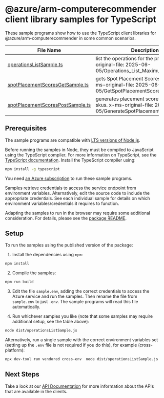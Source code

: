 # @azure/arm-computerecommender client library samples for TypeScript

These sample programs show how to use the TypeScript client libraries for @azure/arm-computerecommender in some common scenarios.

| **File Name**                                                     | **Description**                                                                                              |
| ----------------------------------------------------------------- | ------------------------------------------------------------------------------------------------------------ |
| [operationsListSample.ts][operationslistsample]                   | list the operations for the provider x-ms-original-file: 2025-06-05/Operations_List_MaximumSet_Gen.json      |
| [spotPlacementScoresGetSample.ts][spotplacementscoresgetsample]   | gets Spot Placement Scores metadata. x-ms-original-file: 2025-06-05/GetSpotPlacementScores.json              |
| [spotPlacementScoresPostSample.ts][spotplacementscorespostsample] | generates placement scores for Spot VM skus. x-ms-original-file: 2025-06-05/GenerateSpotPlacementScores.json |

## Prerequisites

The sample programs are compatible with [LTS versions of Node.js](https://github.com/nodejs/release#release-schedule).

Before running the samples in Node, they must be compiled to JavaScript using the TypeScript compiler. For more information on TypeScript, see the [TypeScript documentation][typescript]. Install the TypeScript compiler using:

```bash
npm install -g typescript
```

You need [an Azure subscription][freesub] to run these sample programs.

Samples retrieve credentials to access the service endpoint from environment variables. Alternatively, edit the source code to include the appropriate credentials. See each individual sample for details on which environment variables/credentials it requires to function.

Adapting the samples to run in the browser may require some additional consideration. For details, please see the [package README][package].

## Setup

To run the samples using the published version of the package:

1. Install the dependencies using `npm`:

```bash
npm install
```

2. Compile the samples:

```bash
npm run build
```

3. Edit the file `sample.env`, adding the correct credentials to access the Azure service and run the samples. Then rename the file from `sample.env` to just `.env`. The sample programs will read this file automatically.

4. Run whichever samples you like (note that some samples may require additional setup, see the table above):

```bash
node dist/operationsListSample.js
```

Alternatively, run a single sample with the correct environment variables set (setting up the `.env` file is not required if you do this), for example (cross-platform):

```bash
npx dev-tool run vendored cross-env  node dist/operationsListSample.js
```

## Next Steps

Take a look at our [API Documentation][apiref] for more information about the APIs that are available in the clients.

[operationslistsample]: https://github.com/Azure/azure-sdk-for-js/blob/main/sdk/computerecommender/arm-computerecommender/samples/v1/typescript/src/operationsListSample.ts
[spotplacementscoresgetsample]: https://github.com/Azure/azure-sdk-for-js/blob/main/sdk/computerecommender/arm-computerecommender/samples/v1/typescript/src/spotPlacementScoresGetSample.ts
[spotplacementscorespostsample]: https://github.com/Azure/azure-sdk-for-js/blob/main/sdk/computerecommender/arm-computerecommender/samples/v1/typescript/src/spotPlacementScoresPostSample.ts
[apiref]: https://learn.microsoft.com/javascript/api/@azure/arm-computerecommender?view=azure-node-preview
[freesub]: https://azure.microsoft.com/free/
[package]: https://github.com/Azure/azure-sdk-for-js/tree/main/sdk/computerecommender/arm-computerecommender/README.md
[typescript]: https://www.typescriptlang.org/docs/home.html
